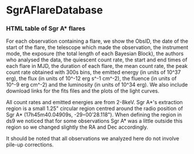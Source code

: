 # SgrAFlareDatabase

### HTML table of Sgr A* flares

For each observation containing a flare, we show the ObsID, the date of the start of the flare, the telescope which made the observation, the instrument mode, the exposure (the total length of each Bayesian Block), the authors who analysed the data, the quiescent count rate, the start and end times of each flare in MJD, the duration of each flare, the mean count rate, the peak count rate obtained with 300s bins, the emitted energy (in units of 10^37 erg), the flux (in units of 10^-12 erg s^-1 cm^-2), the fluence (in units of 10^-9 erg cm^-2) and the luminosity (in units of 10^34 erg). We also include download links for the fits files and the plots of the light curves. 

All count rates and emitted energies are from 2-8keV. Sgr A*'s extraction region is a small 1.25" circular region centred around the radio position of Sgr A* (17h45m40.04909s, -29◦00’28.118"). When defining the region in ds9 we noticed that for some observations Sgr A* was a little outside this region so we changed slightly the RA and Dec accordingly.

It should be noted that all observations we analyzed here do not involve pile-up corrections.

